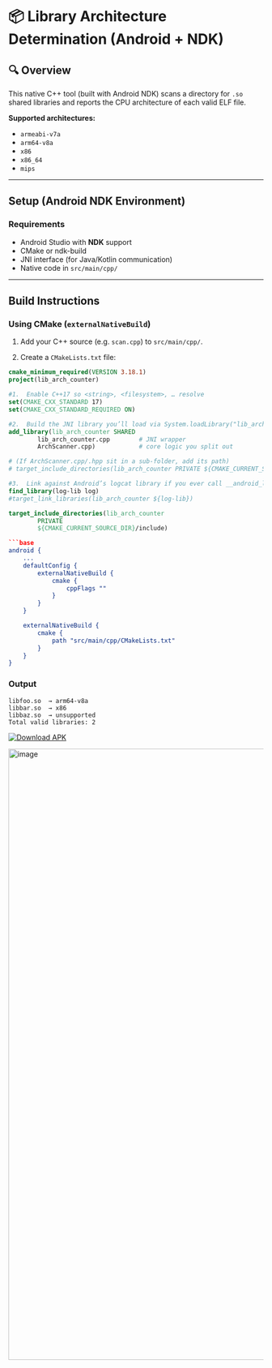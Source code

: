 # 📦 Library Architecture Determination (Android + NDK)

## 🔍 Overview

This native C++ tool (built with Android NDK) scans a directory for `.so` shared libraries and reports the CPU architecture of each valid ELF file.

**Supported architectures:**
- `armeabi-v7a`
- `arm64-v8a`
- `x86`
- `x86_64`
- `mips`

---

## Setup (Android NDK Environment)

### Requirements

- Android Studio with **NDK** support
- CMake or ndk-build
- JNI interface (for Java/Kotlin communication)
- Native code in `src/main/cpp/`

---

## Build Instructions

### Using **CMake** (`externalNativeBuild`)

1. Add your C++ source (e.g. `scan.cpp`) to `src/main/cpp/`.

2. Create a `CMakeLists.txt` file:

```cmake
cmake_minimum_required(VERSION 3.18.1)
project(lib_arch_counter)

#1.  Enable C++17 so <string>, <filesystem>, … resolve
set(CMAKE_CXX_STANDARD 17)
set(CMAKE_CXX_STANDARD_REQUIRED ON)

#2.  Build the JNI library you’ll load via System.loadLibrary("lib_arch_counter")
add_library(lib_arch_counter SHARED
        lib_arch_counter.cpp        # JNI wrapper
        ArchScanner.cpp)            # core logic you split out

# (If ArchScanner.cpp/.hpp sit in a sub‑folder, add its path)
# target_include_directories(lib_arch_counter PRIVATE ${CMAKE_CURRENT_SOURCE_DIR})

#3.  Link against Android’s logcat library if you ever call __android_log_print
find_library(log-lib log)
#target_link_libraries(lib_arch_counter ${log-lib})

target_include_directories(lib_arch_counter
        PRIVATE
        ${CMAKE_CURRENT_SOURCE_DIR}/include)

```base
android {
    ...
    defaultConfig {
        externalNativeBuild {
            cmake {
                cppFlags ""
            }
        }
    }

    externalNativeBuild {
        cmake {
            path "src/main/cpp/CMakeLists.txt"
        }
    }
}
```
### Output
```text
libfoo.so  → arm64-v8a  
libbar.so  → x86  
libbaz.so  → unsupported  
Total valid libraries: 2

```


[![Download APK](https://img.shields.io/badge/Download-APK-blue.svg?logo=android&logoColor=white)](https://github.com/azzadpandit1122/BlueStack_Assignment_MTS/raw/master/app/src/main/java/com/example/myapplication/release%20apk/app-debug%20(1).apk)


<img width="540" height="1206" alt="image" src="https://github.com/user-attachments/assets/983d2cf2-6a3d-4ef3-b438-5d28f279ac0b" />



